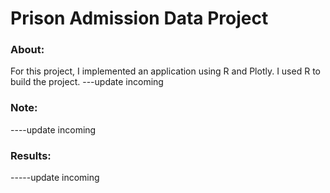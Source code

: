 # Prison Admission Data Project
### About: 

For this project, I implemented an application using R and Plotly. I used R to build the project.  ---update incoming

### Note:

----update incoming

### Results: 

-----update incoming
